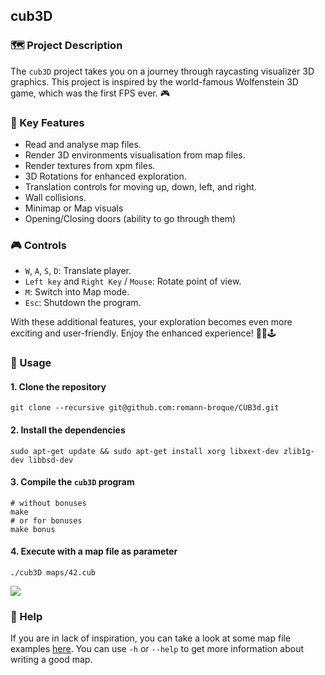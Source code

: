 ## cub3D

### 🗺️ Project Description

The `cub3D` project takes you on a journey through raycasting visualizer 3D graphics.
This project is inspired by the world-famous Wolfenstein 3D game, which was the first FPS ever. 🎮

### 🌟 Key Features

- Read and analyse map files.
- Render 3D environments visualisation from map files.
- Render textures from xpm files.
- 3D Rotations for enhanced exploration.
- Translation controls for moving up, down, left, and right.
- Wall collisions.
- Minimap or Map visuals
- Opening/Closing doors (ability to go through them)

### 🎮 Controls

- `W`, `A`, `S`, `D`: Translate player.
- `Left key` and `Right Key` / `Mouse`: Rotate point of view.
- `M`: Switch into Map mode.
- `Esc`: Shutdown the program.

With these additional features, your exploration becomes even more exciting and user-friendly. Enjoy the enhanced experience! 🌟🎨🕹️

### 🚀 Usage

#### 1. Clone the repository

```shell
git clone --recursive git@github.com:romann-broque/CUB3d.git
```

#### 2. Install the dependencies

```shell
sudo apt-get update && sudo apt-get install xorg libxext-dev zlib1g-dev libbsd-dev
```

#### 3. Compile the `cub3D` program

```shell
# without bonuses
make
# or for bonuses
make bonus
```

#### 4. Execute with a map file as parameter

```shell
./cub3D maps/42.cub
```

![](assets/gameplay.gif)

### 🔎 Help

If you are in lack of inspiration, you can take a look at some map file examples [here](assets/maps/).
You can use `-h` or `--help` to get more information about writing a good map.
